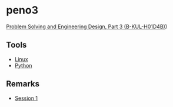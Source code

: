 # peno3
[Problem Solving and Engineering Design, Part 3 (B-KUL-H01D4B)](https://onderwijsaanbod.kuleuven.be/syllabi/n/H01D4BN.htm#activetab=doelstellingen_idm698160))

## Tools
* [Linux](tools/Linux.md)
* [Python](tools/Python.md)

## Remarks
* [Session 1](2017-2018/assignment1/Remarks.md)
